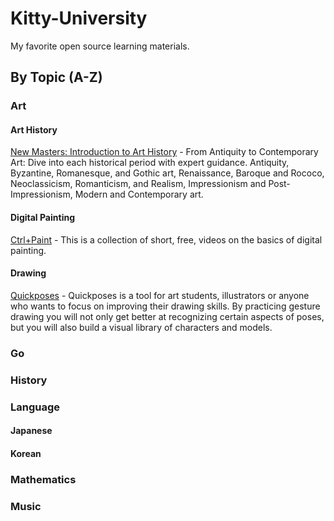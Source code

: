# Kitty-University
My favorite open source learning materials. 

## By Topic (A-Z)

### Art
#### Art History
[New Masters: Introduction to Art History](https://www.youtube.com/watch?v=W09lIONQv2w) - From Antiquity to Contemporary Art: Dive into each historical period with expert guidance. Antiquity, Byzantine, Romanesque, and Gothic art, Renaissance, Baroque and Rococo, Neoclassicism, Romanticism, and Realism, Impressionism and Post-Impressionism, Modern and Contemporary art.
#### Digital Painting
[Ctrl+Paint](https://www.ctrlpaint.com/library) - This is a collection of short, free, videos on the basics of digital painting.
#### Drawing
[Quickposes](https://quickposes.com/en/gestures/random) - Quickposes is a tool for art students, illustrators or anyone who wants to focus on improving their drawing skills. By practicing gesture drawing you will not only get better at recognizing certain aspects of poses, but you will also build a visual library of characters and models.
### Go
### History
### Language
#### Japanese
#### Korean
### Mathematics
### Music


